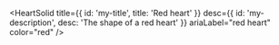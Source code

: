 <HeartSolid
  title={{ id: 'my-title', title: 'Red heart' }}
  desc={{ id: 'my-description', desc: 'The shape of a red heart' }}
  ariaLabel="red heart"
  color="red"
/>